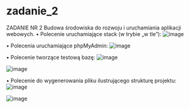 # zadanie_2
ZADANIE NR 2 Budowa środowiska do rozwoju i uruchamiania aplikacji webowych.
•	Polecenie uruchamiające stack (w trybie „w tle”):
 ![image](https://user-images.githubusercontent.com/94685113/144508850-c2249946-e3d7-4bc7-a76e-0b4590adca36.png)

•	Polecenia uruchamiające phpMyAdmin:
 ![image](https://user-images.githubusercontent.com/94685113/144508825-0f132886-5164-44ff-8fcd-c3154c0f2499.png)

•	Polecenie tworzące testową bazę:
 ![image](https://user-images.githubusercontent.com/94685113/144508805-559ad05b-367d-4a46-ac18-c0eca8e549f0.png)

 ![image](https://user-images.githubusercontent.com/94685113/144508780-300715f6-71d5-4577-9a56-175d641bc4f0.png)

•	Polecenie do wygenerowania pliku ilustrującego strukturę projektu:
 ![image](https://user-images.githubusercontent.com/94685113/144508772-fc2e4780-d687-4c53-a7bc-170fcffc73d8.png)

![image](https://user-images.githubusercontent.com/94685113/144508703-66abeba1-bf3d-4bd4-abf9-3d7270ab95bf.png)
